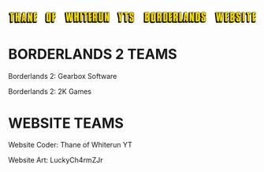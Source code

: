 ![Image](https://github.com/Savage-Steve/shiny-funicular/blob/main/Thane%20of%20Whiterun%20YTs%20Borderlands%20Website.png?raw=true)
# BORDERLANDS 2 TEAMS	
Borderlands 2: Gearbox Software	

Borderlands 2: 2K Games

# WEBSITE TEAMS
Website Coder: Thane of Whiterun YT

Website Art: LuckyCh4rmZJr
